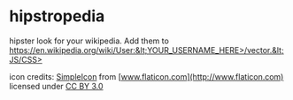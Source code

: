 # hipstropedia
hipster look for your wikipedia. Add them to https://en.wikipedia.org/wiki/User:&lt;YOUR_USERNAME_HERE>/vector.&lt;JS/CSS>

icon credits: [SimpleIcon](http://www.simpleicon.com) from [www.flaticon.com](http://www.flaticon.com) licensed under [CC BY 3.0](http://creativecommons.org/licenses/by/3.0/)
